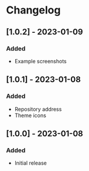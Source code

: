 # Changelog

## [1.0.2] - 2023-01-09

### Added

- Example screenshots

## [1.0.1] - 2023-01-08

### Added

- Repository address
- Theme icons

## [1.0.0] - 2023-01-08

### Added

- Initial release
